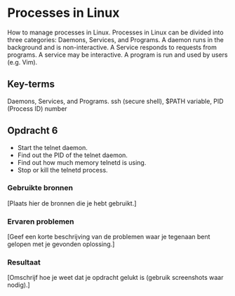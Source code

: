 # Processes in Linux

How to manage processes in Linux. Processes in Linux can be divided into three categories: Daemons, Services, and Programs. A daemon runs in the background and is non-interactive. A Service responds to requests from programs. A service may be interactive. A program is run and used by users (e.g. Vim).


## Key-terms

Daemons, Services, and Programs. ssh (secure shell), $PATH variable, PID (Process ID) number

## Opdracht 6

- Start the telnet daemon.
- Find out the PID of the telnet daemon.
- Find out how much memory telnetd is using.
- Stop or kill the telnetd process.


### Gebruikte bronnen

[Plaats hier de bronnen die je hebt gebruikt.]

### Ervaren problemen

[Geef een korte beschrijving van de problemen waar je tegenaan bent gelopen met je gevonden oplossing.]

### Resultaat
[Omschrijf hoe je weet dat je opdracht gelukt is (gebruik screenshots waar nodig).]